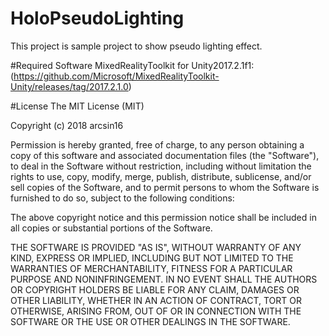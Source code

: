 # HoloPseudoLighting
This project is sample project to show pseudo lighting effect.

#Required Software
MixedRealityToolkit for Unity2017.2.1f1: (https://github.com/Microsoft/MixedRealityToolkit-Unity/releases/tag/2017.2.1.0)

#License
The MIT License (MIT)

Copyright (c) 2018 arcsin16

Permission is hereby granted, free of charge, to any person obtaining a copy of
this software and associated documentation files (the "Software"), to deal in
the Software without restriction, including without limitation the rights to
use, copy, modify, merge, publish, distribute, sublicense, and/or sell copies of
the Software, and to permit persons to whom the Software is furnished to do so,
subject to the following conditions:

The above copyright notice and this permission notice shall be included in all
copies or substantial portions of the Software.

THE SOFTWARE IS PROVIDED "AS IS", WITHOUT WARRANTY OF ANY KIND, EXPRESS OR
IMPLIED, INCLUDING BUT NOT LIMITED TO THE WARRANTIES OF MERCHANTABILITY, FITNESS
FOR A PARTICULAR PURPOSE AND NONINFRINGEMENT. IN NO EVENT SHALL THE AUTHORS OR
COPYRIGHT HOLDERS BE LIABLE FOR ANY CLAIM, DAMAGES OR OTHER LIABILITY, WHETHER
IN AN ACTION OF CONTRACT, TORT OR OTHERWISE, ARISING FROM, OUT OF OR IN
CONNECTION WITH THE SOFTWARE OR THE USE OR OTHER DEALINGS IN THE SOFTWARE.
